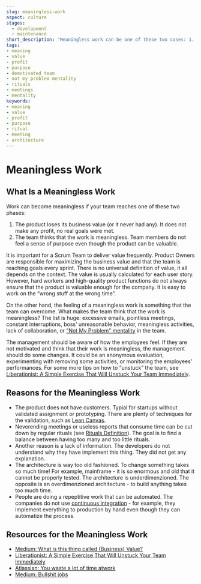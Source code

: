 ```yaml
---
slug: meaningless-work
aspect: culture
stages:
  - development
  - maintenance
short_description: "Meaningless work can be one of these two cases: 1. A feeling that the work has no meaning, the team members do not have a sense of purpose. 2. A work on a product that is not valuable."
tags:
- meaning
- value
- profit
- purpose
- demotivated team
- not my problem mentality
- rituals
- meetings
- mentality
keywords:
- meaning
- value
- profit
- purpose
- ritual
- meeting
- architecture
---
```


# Meaningless Work

## What Is a Meaningless Work

Work can become meaningless if your team reaches one of these two phases:

1. The product loses its business value (or it never had any). It does not make any profit, no real goals were met.
2. The team thinks that the work is meaningless. Team members do not feel a sense of purpose even though the product can be valuable.

It is important for a Scrum Team to deliver value frequently. Product Owners are responsible for maximizing the business value and that the team is reaching goals every sprint. There is no universal definition of value, it all depends on the context. The value is usually calculated for each user story. However, hard workers and high-quality product functions do not always ensure that the product is valuable enough for the company. It is easy to work on the “wrong stuff at the wrong time”.

On the other hand, the feeling of a meaningless work is something that the team can overcome. What makes the team think that the work is meaningless? The list is huge: excessive emails, pointless meetings, constant interruptions, boss’ unreasonable behavior, meaningless activities, lack of collaboration, or ["Not My Problem" mentality](/issues/not-my-problem-mentality) in the team.

The management should be aware of how the employees feel. If they are not motivated and think that their work is meaningless, the management should do some changes. It could be an anonymous evaluation, experimenting with removing some activities, or monitoring the employees’ performances. For some more tips on how to “unstuck” the team, see [Liberationist: A Simple Exercise That Will Unstuck Your Team Immediately](https://blog.liberationist.org/a-simple-exercise-that-will-unstuck-your-team-immediately-d294d5ad1bc7).

## Reasons for the Meaningless Work

- The product does not have customers. Typial for startups without validated assignment or prototyping. There are plenty of techniques for the validation, such as [Lean Canvas](/practices/lean-canvas).
- Neverending meetings or useless reports that consume time can be cut down by regular rituals (see [Rituals Definition](/practices/rituals-definition)). The goal is to find a balance between having too many and too little rituals.
- Another reason is a lack of information. The developers do not understand why they have implement this thing. They did not get any explanation.
- The architecture is way too old fashioned. To change something takes so much time! For example, mainframe - it is so enormous and old that it cannot be properly tested. The architecture is underdimenzioned. The opposite is an overdimenzioned architecture - to build anything takes too much time.
-  People are doing a repeptitive work that can be automated. The companies do not use [continuous integration](/practices/continuous-integration) - for example, they implement everything to production by hand even though they can automatize the process.

## Resources for the Meaningless Work

- [Medium: What is this thing called (Business) Value?](https://medium.com/the-liberators/what-is-this-thing-called-business-value-3b88b734d5a9)
- [Liberationist: A Simple Exercise That Will Unstuck Your Team Immediately](https://blog.liberationist.org/a-simple-exercise-that-will-unstuck-your-team-immediately-d294d5ad1bc7)
- [Atlassian: You waste a lot of time atwork](https://www.atlassian.com/time-wasting-at-work-infographic)
- [Medium: Bullshit jobs](https://medium.com/swlh/bullshit-jobs-c1815fc10b77)
